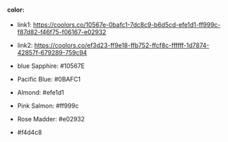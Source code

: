 #### color:
- link1: https://coolors.co/10567e-0bafc1-7dc8c9-b6d5cd-efe1d1-ff999c-f87d82-f46f75-f06167-e02932
- link2: https://coolors.co/ef3d23-ff9e18-ffb752-ffcf8c-ffffff-1d7874-42857f-679289-759c94

- blue Sapphire: #10567E
- Pacific Blue: #0BAFC1
- Almond: #efe1d1
- Pink Salmon: #ff999c
- Rose Madder: #e02932
- #f4d4c8

